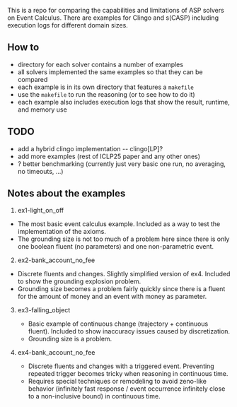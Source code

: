 This is a repo for comparing the capabilities and limitations of ASP solvers on Event Calculus.
There are examples for Clingo and s(CASP) including execution logs for different domain sizes.


## How to
- directory for each solver contains a number of examples
- all solvers implemented the same examples so that they can be compared
- each example is in its own directory that features a `makefile`
- use the `makefile` to run the reasoning (or to see how to do it)
- each example also includes execution logs that show the result, runtime, and memory use


## TODO
- add a hybrid clingo implementation -- clingo[LP]?
- add more examples (rest of ICLP25 paper and any other ones)
- ? better benchmarking (currently just very basic one run, no averaging, no timeouts, ...)


## Notes about the examples
1) ex1-light_on_off
  - The most basic event calculus example. Included as a way to test the implementation of the axioms.
  - The grounding size is not too much of a problem here since there is only one boolean fluent (no parameters) and one non-parametric event.

2) ex2-bank_account_no_fee
  - Discrete fluents and changes. Slightly simplified version of ex4. Included to show the grounding explosion problem.
  - Grounding size becomes a problem fairly quickly since there is a fluent for the amount of money and an event with money as parameter.
  
3) ex3-falling_object
   - Basic example of continuous change (trajectory + continuous fluent). Included to show inaccuracy issues caused by discretization.
   - Grounding size is a problem.
   
   
4) ex4-bank_account_no_fee
   - Discrete fluents and changes with a triggered event. Preventing repeated trigger becomes tricky when reasoning in continuous time.
   - Requires special techniques or remodeling to avoid zeno-like behavior (infinitely fast response / event occurrence infinitely close to a non-inclusive bound) in continuous time.
